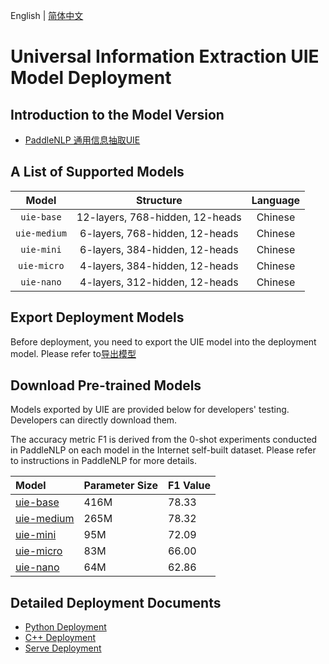 English | [简体中文](README_CN.md)

# Universal Information Extraction  UIE Model Deployment

## Introduction to the Model Version

- [PaddleNLP 通用信息抽取UIE](https://github.com/PaddlePaddle/PaddleNLP/tree/release/2.4/model_zoo/uie)

## A List of Supported Models

| Model |  Structure  | Language |
| :---: | :--------: | :--------: |
| `uie-base`| 12-layers, 768-hidden, 12-heads | Chinese |
| `uie-medium`| 6-layers, 768-hidden, 12-heads | Chinese |
| `uie-mini`| 6-layers, 384-hidden, 12-heads | Chinese |
| `uie-micro`| 4-layers, 384-hidden, 12-heads | Chinese |
| `uie-nano`| 4-layers, 312-hidden, 12-heads | Chinese |


## Export Deployment Models

Before deployment, you need to export the UIE model into the deployment model. Please refer to[导出模型](https://github.com/PaddlePaddle/PaddleNLP/tree/release/2.4/model_zoo/uie#47-%E6%A8%A1%E5%9E%8B%E9%83%A8%E7%BD%B2)

## Download Pre-trained Models

Models exported by UIE are provided below for developers' testing. Developers can directly download them.

The accuracy metric F1 is derived from the 0-shot experiments conducted in PaddleNLP on each model in the Internet self-built dataset. Please refer to instructions in PaddleNLP for more details.

| Model                                                               | Parameter Size    | F1 Value|
|:---------------------------------------------------------------- |:----- |:----- |
|[uie-base](https://bj.bcebos.com/fastdeploy/models/uie/uie-base.tgz)| 416M | 78.33	|
|[uie-medium](https://bj.bcebos.com/fastdeploy/models/uie/uie-medium.tgz)| 265M | 78.32 |
|[uie-mini](https://bj.bcebos.com/fastdeploy/models/uie/uie-mini.tgz)| 95M | 72.09 |
|[uie-micro](https://bj.bcebos.com/fastdeploy/models/uie/uie-micro.tgz)| 83M | 66.00 |
|[uie-nano](https://bj.bcebos.com/fastdeploy/models/uie/uie-nano.tgz)| 64M | 62.86 |

## Detailed Deployment Documents

- [Python Deployment](python)
- [C++ Deployment](cpp)
- [Serve Deployment](serving)
